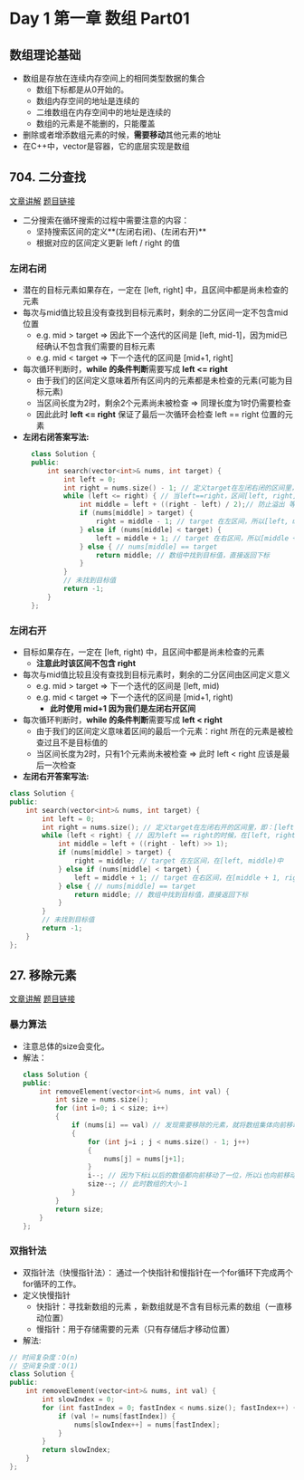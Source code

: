 # Day 1 第一章  数组 Part01

##  数组理论基础
- 数组是存放在连续内存空间上的相同类型数据的集合
    - 数组下标都是从0开始的。
    - 数组内存空间的地址是连续的
    - 二维数组在内存空间中的地址是连续的
    - 数组的元素是不能删的，只能覆盖
- 删除或者增添数组元素的时候，**需要移动**其他元素的地址
- 在C++中，vector是容器，它的底层实现是数组

## 704. 二分查找
[文章讲解](https://programmercarl.com/0704.%E4%BA%8C%E5%88%86%E6%9F%A5%E6%89%BE.html)
[题目链接](https://leetcode.cn/problems/binary-search/)

- 二分搜索在循环搜索的过程中需要注意的内容：
    - 坚持搜索区间的定义**(左闭右闭)、(左闭右开)**
    - 根据对应的区间定义更新 left / right 的值

### 左闭右闭
  - 潜在的目标元素如果存在，一定在 [left, right] 中，且区间中都是尚未检查的元素
  - 每次与mid值比较且没有查找到目标元素时，剩余的二分区间一定不包含mid位置
      - e.g. mid > target ⇒ 因此下一个迭代的区间是 [left, mid-1]，因为mid已经确认不包含我们需要的目标元素
      - e.g. mid < target ⇒ 下一个迭代的区间是 [mid+1, right]
  - 每次循环判断时，**while 的条件判断**需要写成 **left <= right**
      - 由于我们的区间定义意味着所有区间内的元素都是未检查的元素(可能为目标元素)
      - 当区间长度为2时，剩余2个元素尚未被检查 ⇒ 同理长度为1时仍需要检查
      - 因此此时 **left <= right** 保证了最后一次循环会检查 left == right 位置的元素
  - **左闭右闭答案写法:**
    ```cpp
      class Solution {
      public:
          int search(vector<int>& nums, int target) {
              int left = 0;
              int right = nums.size() - 1; // 定义target在左闭右闭的区间里，[left, right]
              while (left <= right) { // 当left==right，区间[left, right]依然有效，所以用 <=
                  int middle = left + ((right - left) / 2);// 防止溢出 等同于(left + right)/2
                  if (nums[middle] > target) {
                      right = middle - 1; // target 在左区间，所以[left, middle - 1]
                  } else if (nums[middle] < target) {
                      left = middle + 1; // target 在右区间，所以[middle + 1, right]
                  } else { // nums[middle] == target
                      return middle; // 数组中找到目标值，直接返回下标
                  }
              }
              // 未找到目标值
              return -1;
          }
      };
    ```
            
### 左闭右开
  - 目标如果存在，一定在 [left, right) 中，且区间中都是尚未检查的元素
      - **注意此时该区间不包含 right**
  - 每次与mid值比较且没有查找到目标元素时，剩余的二分区间由区间定义意义
      - e.g. mid > target ⇒ 下一个迭代的区间是 [left, mid)
      - e.g. mid < target ⇒ 下一个迭代的区间是 [mid+1, right)
          - **此时使用 mid+1 因为我们是左闭右开区间**
  - 每次循环判断时，**while 的条件判断**需要写成 **left < right**
      - 由于我们的区间定义意味着区间的最后一个元素：right 所在的元素是被检查过且不是目标值的
      - 当区间长度为2时，只有1个元素尚未被检查 ⇒ 此时 left < right 应该是最后一次检查
  - **左闭右开答案写法:**     
  ```cpp
  class Solution {
  public:
      int search(vector<int>& nums, int target) {
          int left = 0;
          int right = nums.size(); // 定义target在左闭右开的区间里，即：[left, right)
          while (left < right) { // 因为left == right的时候，在[left, right)是无效的空间，所以使用 <
              int middle = left + ((right - left) >> 1);
              if (nums[middle] > target) {
                  right = middle; // target 在左区间，在[left, middle)中
              } else if (nums[middle] < target) {
                  left = middle + 1; // target 在右区间，在[middle + 1, right)中
              } else { // nums[middle] == target
                  return middle; // 数组中找到目标值，直接返回下标
              }
          }
          // 未找到目标值
          return -1;
      }
  };
  ```
            

## 27. 移除元素

[文章讲解](https://programmercarl.com/0027.%E7%A7%BB%E9%99%A4%E5%85%83%E7%B4%A0.html)
[题目链接](https://leetcode.cn/problems/remove-element/description/)

### 暴力算法
  - 注意总体的size会变化。
  - 解法：
    ```cpp
    class Solution {
    public:
        int removeElement(vector<int>& nums, int val) {
            int size = nums.size();
            for (int i=0; i < size; i++)
            {
                if (nums[i] == val) // 发现需要移除的元素，就将数组集体向前移动一位
                {
                    for (int j=i ; j < nums.size() - 1; j++)
                    {
                        nums[j] = nums[j+1];
                    }
                    i--; // 因为下标i以后的数值都向前移动了一位，所以i也向前移动一位
                    size--; // 此时数组的大小-1
                }
            }
            return size;
        }
    };
    ```
### 双指针法

- 双指针法（快慢指针法）： 通过一个快指针和慢指针在一个for循环下完成两个for循环的工作。
- 定义快慢指针
    - 快指针：寻找新数组的元素 ，新数组就是不含有目标元素的数组（一直移动位置）
    - 慢指针：用于存储需要的元素（只有存储后才移动位置）
- 解法:
```cpp
// 时间复杂度：O(n)
// 空间复杂度：O(1)
class Solution {
public:
    int removeElement(vector<int>& nums, int val) {
        int slowIndex = 0;
        for (int fastIndex = 0; fastIndex < nums.size(); fastIndex++) {
            if (val != nums[fastIndex]) {
                nums[slowIndex++] = nums[fastIndex];
            }
        }
        return slowIndex;
    }
};
```
